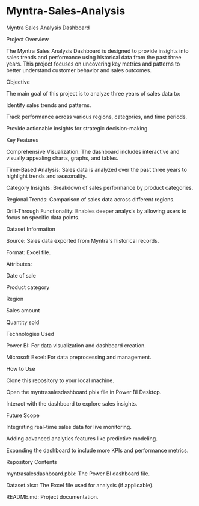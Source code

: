 # Myntra-Sales-Analysis

Myntra Sales Analysis Dashboard

Project Overview

The Myntra Sales Analysis Dashboard is designed to provide insights into sales trends and performance using historical data from the past three years. This project focuses on uncovering key metrics and patterns to better understand customer behavior and sales outcomes.

Objective

The main goal of this project is to analyze three years of sales data to:

Identify sales trends and patterns.

Track performance across various regions, categories, and time periods.

Provide actionable insights for strategic decision-making.

Key Features

Comprehensive Visualization: The dashboard includes interactive and visually appealing charts, graphs, and tables.

Time-Based Analysis: Sales data is analyzed over the past three years to highlight trends and seasonality.

Category Insights: Breakdown of sales performance by product categories.

Regional Trends: Comparison of sales data across different regions.

Drill-Through Functionality: Enables deeper analysis by allowing users to focus on specific data points.

Dataset Information

Source: Sales data exported from Myntra's historical records.

Format: Excel file.

Attributes:

Date of sale

Product category

Region

Sales amount

Quantity sold

Technologies Used

Power BI: For data visualization and dashboard creation.

Microsoft Excel: For data preprocessing and management.

How to Use

Clone this repository to your local machine.

Open the myntrasalesdashboard.pbix file in Power BI Desktop.

Interact with the dashboard to explore sales insights.

Future Scope

Integrating real-time sales data for live monitoring.

Adding advanced analytics features like predictive modeling.

Expanding the dashboard to include more KPIs and performance metrics.

Repository Contents

myntrasalesdashboard.pbix: The Power BI dashboard file.

Dataset.xlsx: The Excel file used for analysis (if applicable).

README.md: Project documentation.

